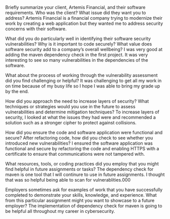 Briefly summarize your client, Artemis Financial, and their software requirements. Who was the client? What issue did they want you to address?
Artemis Financial is a financial company trying to modernize their work by creating a web application but they wanted me to address security concerns with their software.

What did you do particularly well in identifying their software security vulnerabilities? Why is it important to code securely? What value does software security add to a company’s overall wellbeing?
I was very good at adding the maven dependency check in the first project. It was very interesting to see so many vulnerabilities in the dependencies of the software.

What about the process of working through the vulnerability assessment did you find challenging or helpful?
It was challenging to get all my work in on time because of my busy life so I hope I was able to bring my grade up by the end.

How did you approach the need to increase layers of security? What techniques or strategies would you use in the future to assess vulnerabilities and determine mitigation techniques?
To increase layers of security, I looked at what the issues they had were and recommended a solution such as a stronger cipher to protect against collisions.

How did you ensure the code and software application were functional and secure? After refactoring code, how did you check to see whether you introduced new vulnerabilities?
I ensured the software application was functional and secure by refactoring the code and enabling HTTPS with a certificate to ensure that communications were not tampered with.

What resources, tools, or coding practices did you employ that you might find helpful in future assignments or tasks?
The dependency check for maven is one tool that I will continure to use in future assignments. I thought that was so helpful being able to scan for vulnerablities.000

Employers sometimes ask for examples of work that you have successfully completed to demonstrate your skills, knowledge, and experience. What from this particular assignment might you want to showcase to a future employer?
The implementation of dependency check for maven is going to be helpful all throughout my career in cybersecurity.
